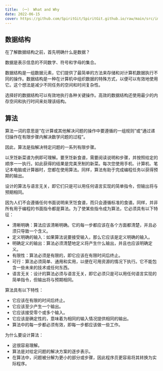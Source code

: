 ```yaml
---
title: （一） What and Why
date: 2022-06-15
cover: https://github.com/SpiritGit/SpiritGit.github.io/raw/main/src/images/covers/data_structures_algorithms.jpg
---
```


## 数据结构
在了解数据结构之前，首先明确什么是数据？

数据是表示信息的不同数字、符号和字母的集合。

数据结构是一组数据元素，它们提供了最简单的方法来存储和对计算机数据执行不同的操作。数据结构是一种在计算机中组织数据的特殊方式，以便可以有效地使用它。这个想法是减少不同任务的空间和时间复杂性。

选择好的数据结构可以有效地执行各种关键操作。高效的数据结构还使用最少的内存空间和执行时间来处理该结构。

## 算法
算法一词的意思是“在计算或其他解决问题的操作中要遵循的一组规则”或“通过递归操作在有限步骤内解决数学问题的过程”。

因此，算法是指解决特定问题的一系列有限步骤。

以烹饪新菜谱为例即可理解。要烹饪新食谱，需要阅读说明和步骤，并按照给定的顺序一一执行。如此获得的结果是完美烹制的新菜。每次您使用手机、计算机、笔记本电脑或计算器时，您都在使用算法。同样，算法有助于完成编程任务以获得预期的输出。

设计的算法与语言无关，即它们只是可以用任何语言实现的简单指令，但输出将与预期相同。

因为人们不会遵循任何书面说明来烹饪食谱，而只会遵循标准的食谱。同样，并非所有用于编程的书面指令都是算法。为了使某些指令成为算法，它必须具有以下特征：
 
- 清晰明确：算法应该清晰明确。它的每一步都应该在各个方面都清楚，并且必须只导致一个含义。
- 定义明确的输入：如果算法说要接受输入，那么它应该是定义明确的输入。
- 明确定义的输出：算法必须清楚地定义将产生什么输出，并且也应该明确定义。
- 有限性：算法必须是有限的，即它应该在有限时间后终止。
- 可行：算法必须简单、通用和实用，以便在可用资源的情况下执行。它不能包含一些未来的技术或任何东西。
- 语言无关：设计的算法必须与语言无关，即它必须只是可以用任何语言实现的简单指令，但输出将与预期相同。

算法具有以下特性：
- 它应该在有限的时间后终止。
- 它应该至少产生一个输出。
- 它应该接受零个或多个输入。
- 它应该是确定性的，意味着为相同的输入情况提供相同的输出。
- 算法中的每一步都必须有效，即每一步都应该做一些工作。

为什么要设计算法：
- 这很容易理解。
- 算法是对给定问题的解决方案的逐步表示。
- 在算法中，问题被分解为更小的部分或步骤，因此程序员更容易将其转换为实际程序。